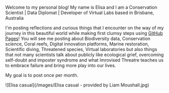 Welcome to my personal blog! 
My name is Elisa and I am a Conservation Scientist | Data Diplomat | Developer of Virtual Labs based in Brisbane, Australia

I'm posting reflections and curious things that I encounter on the way of my journey in this beautiful world while making first clumsy steps using [GitHub Pages](https://docs.github.com/en/pages/quickstart "Intro to using GitHub Pages")! You will see me posting about Biodiversity data, Conservation science, Coral reefs, Digital innovation platforms, Marine restoration, Scientific diving, Threatened species, Virtual laboratories but also things that not many scientists talk about publicly like ecological grief, overcoming self-doubt and imposter syndrome and what Imrovised Threatre teaches us to embrace failure and bring more play into our lives.

My goal is to post once per month.

![Elisa casual](/images/Elisa casual - provided by Liam Moushall.jpg)
